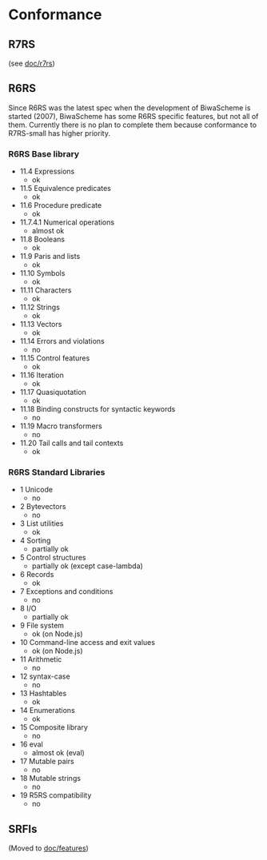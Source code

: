 # Conformance

## R7RS

(see [doc/r7rs](/doc/r7rs.html))

## R6RS

Since R6RS was the latest spec when the development of BiwaScheme is started (2007), BiwaScheme has some R6RS specific features, but not all of them. Currently there is no plan to complete them because conformance to R7RS-small has higher priority.

### R6RS Base library

* 11.4 Expressions
  * ok
* 11.5 Equivalence predicates
  * ok
* 11.6 Procedure predicate
  * ok
* 11.7.4.1 Numerical operations
  * almost ok
* 11.8 Booleans
  * ok
* 11.9 Paris and lists
  * ok
* 11.10 Symbols
  * ok
* 11.11 Characters
  * ok
* 11.12 Strings
  * ok
* 11.13 Vectors
  * ok
* 11.14 Errors and violations
  * no
* 11.15 Control features
  * ok
* 11.16 Iteration
  * ok
* 11.17 Quasiquotation
  * ok
* 11.18 Binding constructs for syntactic keywords
  * no
* 11.19 Macro transformers
  * no
* 11.20 Tail calls and tail contexts
  * ok

### R6RS Standard Libraries
      
* 1 Unicode
  * no
* 2 Bytevectors
  * no
* 3 List utilities
  * ok
* 4 Sorting
  * partially ok
* 5 Control structures
  * partially ok (except case-lambda)
* 6 Records
  * ok
* 7 Exceptions and conditions
  * no
* 8 I/O
  * partially ok
* 9 File system
  * ok (on Node.js)
* 10 Command-line access and exit values
  * ok (on Node.js)
* 11 Arithmetic
  * no
* 12 syntax-case
  * no
* 13 Hashtables
  * ok
* 14 Enumerations
  * ok
* 15 Composite library
  * no
* 16 eval
  * almost ok (eval)
* 17 Mutable pairs
  * no
* 18 Mutable strings
  * no
* 19 R5RS compatibility
  * no

## SRFIs

(Moved to [doc/features](/doc/features.html))
